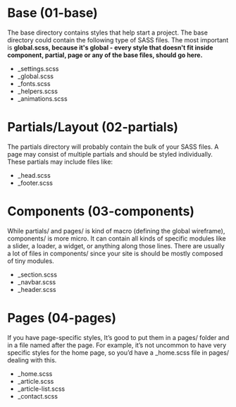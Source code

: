 # Base (01-base)
The base directory contains styles that help start a project. The base directory could contain the following type of SASS files. The most important is **global.scss, because it's global - every style that doesn't fit inside component, partial, page or any of the base files, should go here.**
* _settings.scss
* _global.scss
* _fonts.scss
* _helpers.scss
* _animations.scss							

# Partials/Layout (02-partials)
The partials directory will probably contain the bulk of your SASS files. A page may consist of multiple partials and should be styled individually. These partials may include files like:
* _head.scss
* _footer.scss

# Components (03-components)
While partials/ and pages/ is kind of macro (defining the global wireframe), components/ is more micro. It can contain all kinds of specific modules like a slider, a loader, a widget, or anything along those lines. There are usually a lot of files in components/ 
since your site is should be mostly composed of tiny modules.
* _section.scss
* _navbar.scss
* _header.scss											  			

# Pages (04-pages)
If you have page-specific styles, It’s good to put them in a pages/ folder and in a file named after the page. For example, it’s not uncommon to have very specific styles for the home page, so you’d have a _home.scss file in pages/ dealing with this. 
* _home.scss
* _article.scss
* _article-list.scss
* _contact.scss

